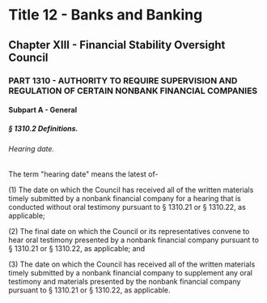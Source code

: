 
# Title 12 - Banks and Banking
## Chapter XIII - Financial Stability Oversight Council
### PART 1310 - AUTHORITY TO REQUIRE SUPERVISION AND REGULATION OF CERTAIN NONBANK FINANCIAL COMPANIES
#### Subpart A - General
##### § 1310.2 Definitions.
###### Hearing date.

The term "hearing date" means the latest of-

(1) The date on which the Council has received all of the written materials timely submitted by a nonbank financial company for a hearing that is conducted without oral testimony pursuant to § 1310.21 or § 1310.22, as applicable;

(2) The final date on which the Council or its representatives convene to hear oral testimony presented by a nonbank financial company pursuant to § 1310.21 or § 1310.22, as applicable; and

(3) The date on which the Council has received all of the written materials timely submitted by a nonbank financial company to supplement any oral testimony and materials presented by the nonbank financial company pursuant to § 1310.21 or § 1310.22, as applicable.
